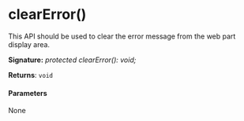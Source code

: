 # clearError()



This API should be used to clear the error message from the web part display area.

**Signature:** _protected clearError(): void;_

**Returns**: `void`





#### Parameters
None


